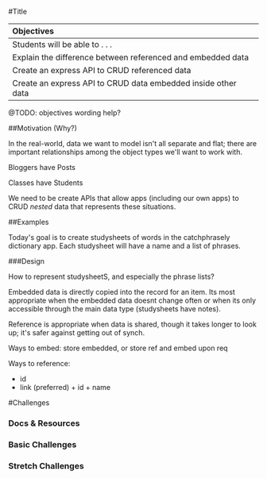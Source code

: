 #Title

| Objectives |
| :--- |
| Students will be able to . . . |
| Explain the difference between referenced and embedded data |
| Create an express API to CRUD referenced data |
| Create an express API to CRUD data embedded inside other data |

@TODO: objectives wording help?


##Motivation (Why?)

In the real-world, data we want to model isn't all separate and flat; there are important relationships among the object types we'll want to work with.

Bloggers have Posts

Classes have Students

We need to be create APIs that allow apps (including our own apps) to CRUD *nested* data that represents these situations.



##Examples

Today's goal is to create studysheets of words in the catchphrasely dictionary app. Each studysheet will have a name and a list of phrases. 

###Design

How to represent studysheetS, and especially the phrase lists?

Embedded data is directly copied into the record for an item. Its most appropriate when the embedded data doesnt change often or when its only accessible through the main data type (studysheets have notes).

Reference is appropriate when data is shared, though it takes longer to look up; it's safer against getting out of synch.

Ways to embed: store  embedded, or store ref and embed upon req

Ways to reference:
- id
- link (preferred) + id + name



#Challenges

### Docs & Resources

### Basic Challenges

### Stretch Challenges
